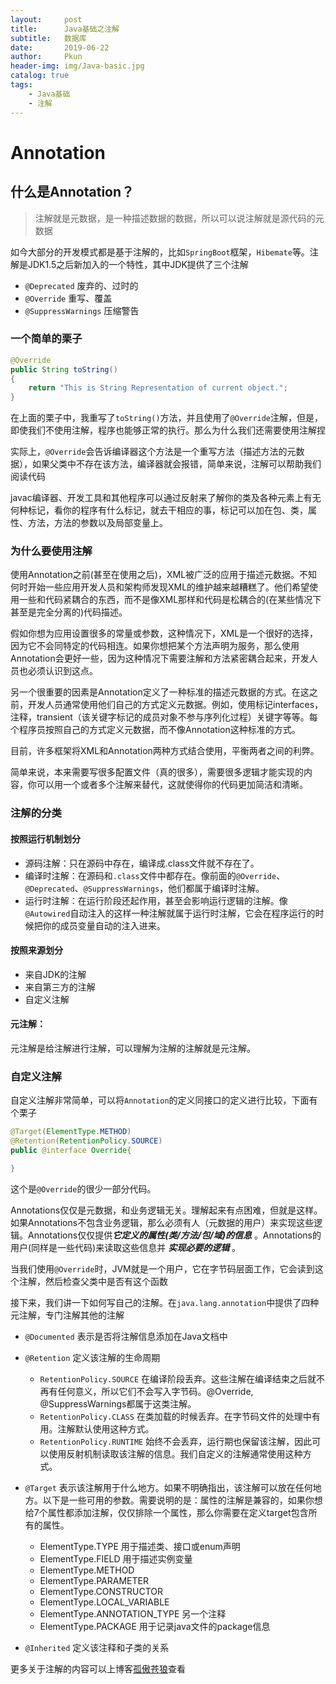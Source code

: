 ```yaml
---
layout:     post
title:      Java基础之注解
subtitle:   数据库
date:       2019-06-22
author:     Pkun
header-img: img/Java-basic.jpg
catalog: true
tags:
    - Java基础
    - 注解
---
```


# Annotation

## 什么是Annotation？

> 注解就是元数据，是一种描述数据的数据，所以可以说注解就是源代码的元数据

如今大部分的开发模式都是基于注解的，比如`SpringBoot`框架，`Hibemate`等。注解是JDK1.5之后新加入的一个特性，其中JDK提供了三个注解
- `@Deprecated` 废弃的、过时的
- `@Override` 重写、覆盖
- `@SuppressWarnings` 压缩警告

### 一个简单的栗子

```java
@Override
public String toString()
{
    return "This is String Representation of current object.";
}
```

在上面的栗子中，我重写了`toString()`方法，并且使用了`@Override`注解，但是，即使我们不使用注解，程序也能够正常的执行。那么为什么我们还需要使用注解捏


实际上，`@Override`会告诉编译器这个方法是一个重写方法（描述方法的元数据），如果父类中不存在该方法，编译器就会报错，简单来说，注解可以帮助我们阅读代码

javac编译器、开发工具和其他程序可以通过反射来了解你的类及各种元素上有无何种标记，看你的程序有什么标记，就去干相应的事，标记可以加在包、类，属性、方法，方法的参数以及局部变量上。

### 为什么要使用注解

使用Annotation之前(甚至在使用之后)，XML被广泛的应用于描述元数据。不知何时开始一些应用开发人员和架构师发现XML的维护越来越糟糕了。他们希望使用一些和代码紧耦合的东西，而不是像XML那样和代码是松耦合的(在某些情况下甚至是完全分离的)代码描述。

假如你想为应用设置很多的常量或参数，这种情况下，XML是一个很好的选择，因为它不会同特定的代码相连。如果你想把某个方法声明为服务，那么使用Annotation会更好一些，因为这种情况下需要注解和方法紧密耦合起来，开发人员也必须认识到这点。

另一个很重要的因素是Annotation定义了一种标准的描述元数据的方式。在这之前，开发人员通常使用他们自己的方式定义元数据。例如，使用标记interfaces，注释，transient（该关键字标记的成员对象不参与序列化过程）关键字等等。每个程序员按照自己的方式定义元数据，而不像Annotation这种标准的方式。

目前，许多框架将XML和Annotation两种方式结合使用，平衡两者之间的利弊。

简单来说，本来需要写很多配置文件（真的很多），需要很多逻辑才能实现的内容，你可以用一个或者多个注解来替代，这就使得你的代码更加简洁和清晰。

### 注解的分类

#### 按照运行机制划分
- 源码注解：只在源码中存在，编译成.class文件就不存在了。
- 编译时注解：在源码和`.class`文件中都存在。像前面的`@Override`、`@Deprecated`、`@SuppressWarnings`，他们都属于编译时注解。
- 运行时注解：在运行阶段还起作用，甚至会影响运行逻辑的注解。像`@Autowired`自动注入的这样一种注解就属于运行时注解，它会在程序运行的时候把你的成员变量自动的注入进来。

#### 按照来源划分
- 来自JDK的注解
- 来自第三方的注解
- 自定义注解

#### 元注解：
元注解是给注解进行注解，可以理解为注解的注解就是元注解。

### 自定义注解

自定义注解非常简单，可以将`Annotation`的定义同接口的定义进行比较，下面有个栗子

```java
@Target(ElementType.METHOD)
@Retention(RetentionPolicy.SOURCE)
public @interface Override{

}
```

这个是`@Override`的很少一部分代码。

Annotations仅仅是元数据，和业务逻辑无关。理解起来有点困难，但就是这样。如果Annotations不包含业务逻辑，那么必须有人（元数据的用户）来实现这些逻辑。Annotations仅仅提供***它定义的属性(类/方法/包/域)的信息*** 。Annotations的用户(同样是一些代码)来读取这些信息并 ***实现必要的逻辑*** 。

当我们使用`@Override`时，JVM就是一个用户，它在字节码层面工作，它会读到这个注解，然后检查父类中是否有这个函数


接下来，我们讲一下如何写自己的注解。在`java.lang.annotation`中提供了四种元注解，专门注解其他的注解
- `@Documented` 表示是否将注解信息添加在Java文档中
- `@Retention` 定义该注解的生命周期
    - `RetentionPolicy.SOURCE` 在编译阶段丢弃。这些注解在编译结束之后就不再有任何意义，所以它们不会写入字节码。@Override, @SuppressWarnings都属于这类注解。
    - `RetentionPolicy.CLASS` 在类加载的时候丢弃。在字节码文件的处理中有用。注解默认使用这种方式。
    - `RetentionPolicy.RUNTIME` 始终不会丢弃，运行期也保留该注解，因此可以使用反射机制读取该注解的信息。我们自定义的注解通常使用这种方式。
- `@Target` 表示该注解用于什么地方。如果不明确指出，该注解可以放在任何地方。以下是一些可用的参数。需要说明的是：属性的注解是兼容的，如果你想给7个属性都添加注解，仅仅排除一个属性，那么你需要在定义target包含所有的属性。
    - ElementType.TYPE 用于描述类、接口或enum声明
    - ElementType.FIELD 用于描述实例变量
    - ElementType.METHOD
    - ElementType.PARAMETER
    - ElementType.CONSTRUCTOR
    - ElementType.LOCAL_VARIABLE
    - ElementType.ANNOTATION_TYPE 另一个注释
    - ElementType.PACKAGE 用于记录java文件的package信息

- `@Inherited` 定义该注释和子类的关系

更多关于注解的内容可以上博客[孤傲苍狼](cnblogs.com/xdp-gacl/p/3622275.html)查看

